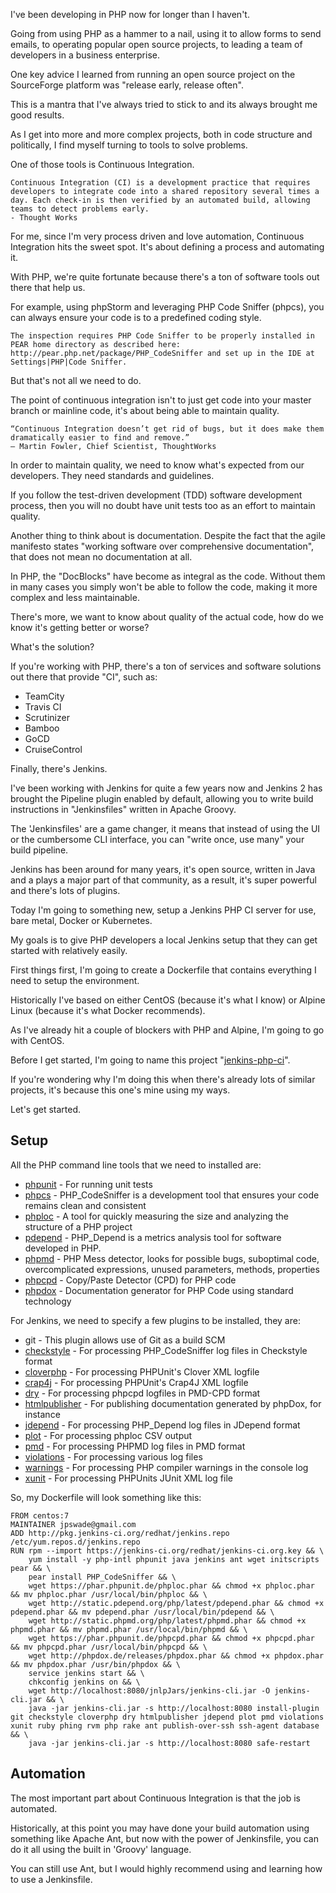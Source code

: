 I've been developing in PHP now for longer than I haven't.

Going from using PHP as a hammer to a nail, using it to allow forms to send emails, to operating popular open source projects, to leading a team of developers in a business enterprise.

One key advice I learned from running an open source project on the SourceForge platform was "release early, release often".

This is a mantra that I've always tried to stick to and its always brought me good results.

As I get into more and more complex projects, both in code structure and politically, I find myself turning to tools to solve problems.
 
One of those tools is Continuous Integration.

    Continuous Integration (CI) is a development practice that requires developers to integrate code into a shared repository several times a day. Each check-in is then verified by an automated build, allowing teams to detect problems early.
    - Thought Works

For me, since I'm very process driven and love automation, Continuous Integration hits the sweet spot. It's about defining a process and automating it.

With PHP, we're quite fortunate because there's a ton of software tools out there that help us.

For example, using phpStorm and leveraging PHP Code Sniffer (phpcs), you can always ensure your code is to a predefined coding style.
 
    The inspection requires PHP Code Sniffer to be properly installed in PEAR home directory as described here: http://pear.php.net/package/PHP_CodeSniffer and set up in the IDE at Settings|PHP|Code Sniffer.

But that's not all we need to do.
 
The point of continuous integration isn't to just get code into your master branch or mainline code, it's about being able to maintain quality.  

    “Continuous Integration doesn’t get rid of bugs, but it does make them dramatically easier to find and remove.”
    — Martin Fowler, Chief Scientist, ThoughtWorks

In order to maintain quality, we need to know what's expected from our developers. They need standards and guidelines.

If you follow the test-driven development (TDD) software development process, then you will no doubt have unit tests too as an effort to maintain quality.

Another thing to think about is documentation. Despite the fact that the agile manifesto states "working software over comprehensive documentation", that does not mean no documentation at all.

In PHP, the "DocBlocks" have become as integral as the code. Without them in many cases you simply won't be able to follow the code, making it more complex and less maintainable.

There's more, we want to know about quality of the actual code, how do we know it's getting better or worse?

What's the solution?

If you're working with PHP, there's a ton of services and software solutions out there that provide "CI", such as:

* TeamCity
* Travis CI
* Scrutinizer
* Bamboo
* GoCD
* CruiseControl

Finally, there's Jenkins.

I've been working with Jenkins for quite a few years now and Jenkins 2 has brought the Pipeline plugin enabled by default, allowing you to write build instructions in "Jenkinsfiles" written in Apache Groovy.

The 'Jenkinsfiles' are a game changer, it means that instead of using the UI or the cumbersome CLI interface, you can "write once, use many" your build pipeline.

Jenkins has been around for many years, it's open source, written in Java and a plays a major part of that community, as a result, it's super powerful and there's lots of plugins.

Today I'm going to something new, setup a Jenkins PHP CI server for use, bare metal, Docker or Kubernetes.

My goals is to give PHP developers a local Jenkins setup that they can get started with relatively easily.

First things first, I'm going to create a Dockerfile that contains everything I need to setup the environment.

Historically I've based on either CentOS (because it's what I know) or Alpine Linux (because it's what Docker recommends).

As I've already hit a couple of blockers with PHP and Alpine, I'm going to go with CentOS.

Before I get started, I'm going to name this project "[jenkins-php-ci](https://github.com/jpswade/jenkins-php-ci)".

If you're wondering why I'm doing this when there's already lots of similar projects, it's because this one's mine using my ways.

Let's get started.

## Setup

All the PHP command line tools that we need to installed are:

* [phpunit](https://phpunit.de/) - For running unit tests
* [phpcs](https://github.com/squizlabs/PHP_CodeSniffer) - PHP_CodeSniffer is a development tool that ensures your code remains clean and consistent
* [phploc](https://github.com/sebastianbergmann/phploc) - A tool for quickly measuring the size and analyzing the structure of a PHP project
* [pdepend](http://pdepend.org/) - PHP_Depend is a metrics analysis tool for software developed in PHP.
* [phpmd](http://phpmd.org/) - PHP Mess detector, looks for possible bugs, suboptimal code, overcomplicated expressions, unused parameters, methods, properties
* [phpcpd](https://github.com/sebastianbergmann/phpcpd) - Copy/Paste Detector (CPD) for PHP code
* [phpdox](http://phpdox.de/) - Documentation generator for PHP Code using standard technology

For Jenkins, we need to specify a few plugins to be installed, they are:

* git - This plugin allows use of Git as a build SCM
* [checkstyle](http://wiki.jenkins-ci.org/display/JENKINS/Checkstyle+Plugin) - For processing PHP_CodeSniffer log files in Checkstyle format
* [cloverphp](http://wiki.jenkins-ci.org/display/JENKINS/Clover+PHP+Plugin) - For processing PHPUnit's Clover XML logfile
* [crap4j](http://wiki.jenkins-ci.org/display/JENKINS/Crap4J+Plugin) - For processing PHPUnit's Crap4J XML logfile
* [dry](http://wiki.jenkins-ci.org/display/JENKINS/DRY+Plugin) - For processing phpcpd logfiles in PMD-CPD format
* [htmlpublisher](http://wiki.jenkins-ci.org/display/JENKINS/HTML+Publisher+Plugin) - For publishing documentation generated by phpDox, for instance
* [jdepend](http://wiki.jenkins-ci.org/display/JENKINS/JDepend+Plugin) - For processing PHP_Depend log files in JDepend format
* [plot](http://wiki.jenkins-ci.org/display/JENKINS/Plot+Plugin) - For processing phploc CSV output
* [pmd](http://wiki.jenkins-ci.org/display/JENKINS/PMD+Plugin) - For processing PHPMD log files in PMD format
* [violations](http://wiki.jenkins-ci.org/display/JENKINS/Violations) - For processing various log files
* [warnings](https://wiki.jenkins-ci.org/display/JENKINS/Warnings+Plugin) - For processing PHP compiler warnings in the console log
* [xunit](http://wiki.jenkins-ci.org/display/JENKINS/xUnit+Plugin) - For processing PHPUnits JUnit XML log file

So, my Dockerfile will look something like this:

    FROM centos:7
    MAINTAINER jpswade@gmail.com
    ADD http://pkg.jenkins-ci.org/redhat/jenkins.repo /etc/yum.repos.d/jenkins.repo
    RUN rpm --import https://jenkins-ci.org/redhat/jenkins-ci.org.key && \
        yum install -y php-intl phpunit java jenkins ant wget initscripts pear && \
        pear install PHP_CodeSniffer && \
        wget https://phar.phpunit.de/phploc.phar && chmod +x phploc.phar && mv phploc.phar /usr/local/bin/phploc && \
        wget http://static.pdepend.org/php/latest/pdepend.phar && chmod +x pdepend.phar && mv pdepend.phar /usr/local/bin/pdepend && \
        wget http://static.phpmd.org/php/latest/phpmd.phar && chmod +x phpmd.phar && mv phpmd.phar /usr/local/bin/phpmd && \
        wget https://phar.phpunit.de/phpcpd.phar && chmod +x phpcpd.phar && mv phpcpd.phar /usr/local/bin/phpcpd && \
        wget http://phpdox.de/releases/phpdox.phar && chmod +x phpdox.phar && mv phpdox.phar /usr/bin/phpdox && \
        service jenkins start && \
        chkconfig jenkins on && \
        wget http://localhost:8080/jnlpJars/jenkins-cli.jar -O jenkins-cli.jar && \
        java -jar jenkins-cli.jar -s http://localhost:8080 install-plugin git checkstyle cloverphp dry htmlpublisher jdepend plot pmd violations xunit ruby phing rvm php rake ant publish-over-ssh ssh-agent database && \
        java -jar jenkins-cli.jar -s http://localhost:8080 safe-restart

## Automation

The most important part about Continuous Integration is that the job is automated.

Historically, at this point you may have done your build automation using something like Apache Ant, but now with the power of Jenkinsfile, you can do it all using the built in 'Groovy' language.

You can still use Ant, but I would highly recommend using and learning how to use a Jenkinsfile.

